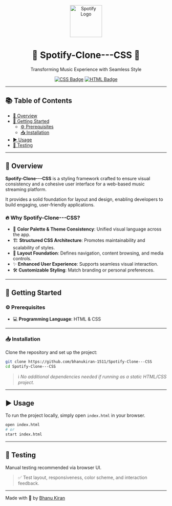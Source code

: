 
<p align="center">
  <img src="https://upload.wikimedia.org/wikipedia/commons/1/19/Spotify_logo_without_text.svg" alt="Spotify Logo" width="100" />
</p>

<h1 align="center">🎵 Spotify-Clone---CSS 🎨</h1>
<p align="center">Transforming Music Experience with Seamless Style</p>

<p align="center">
  <a href="https://github.com/bhanukiran-1511/Spotify-Clone---CSS"><img src="https://img.shields.io/badge/CSS-Style-blue" alt="CSS Badge"/></a>
  <a href="#"><img src="https://img.shields.io/badge/HTML-Markup-orange" alt="HTML Badge"/></a>
</p>

---

## 📚 Table of Contents

- [🎯 Overview](#-overview)
- [🚀 Getting Started](#-getting-started)
  - [⚙️ Prerequisites](#️-prerequisites)
  - [📥 Installation](#-installation)
- [▶️ Usage](#-usage)
- [🧪 Testing](#-testing)

---

## 🎯 Overview

**Spotify-Clone---CSS** is a styling framework crafted to ensure visual consistency and a cohesive user interface for a web-based music streaming platform.

It provides a solid foundation for layout and design, enabling developers to build engaging, user-friendly applications.

### 🔥 Why Spotify-Clone---CSS?

- 🎨 **Color Palette & Theme Consistency**: Unified visual language across the app.
- 🏗️ **Structured CSS Architecture**: Promotes maintainability and scalability of styles.
- 📐 **Layout Foundation**: Defines navigation, content browsing, and media controls.
- ✨ **Enhanced User Experience**: Supports seamless visual interaction.
- 🛠️ **Customizable Styling**: Match branding or personal preferences.

---

## 🚀 Getting Started

### ⚙️ Prerequisites

- 💻 **Programming Language**: HTML & CSS

---

### 📥 Installation

Clone the repository and set up the project:

```bash
git clone https://github.com/bhanukiran-1511/Spotify-Clone---CSS
cd Spotify-Clone---CSS
```

> ℹ️ *No additional dependencies needed if running as a static HTML/CSS project.*

---

## ▶️ Usage

To run the project locally, simply open `index.html` in your browser.

```bash
open index.html
# or
start index.html
```

---

## 🧪 Testing

Manual testing recommended via browser UI.

> ✅ Test layout, responsiveness, color scheme, and interaction feedback.

---

Made with 💚 by [Bhanu Kiran](https://github.com/bhanukiran-1511)
